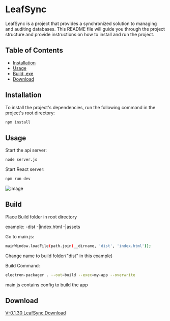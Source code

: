 # LeafSync

LeafSync is a project that provides a synchronized solution to managing and auditing databases. This README file will guide you through the project structure and provide instructions on how to install and run the project.

## Table of Contents

- [Installation](#installation)
- [Usage](#usage)
- [Build .exe](#build)
- [Download](#download)

## Installation

To install the project's dependencies, run the following command in the project's root directory:

```bash
npm install
```

## Usage

Start the api server:

```bash
node server.js
```

Start React server:

```bash
npm run dev
```
![image](https://i.ibb.co/R43nvCH/blob.png)

## Build

Place Build folder in root directory

example:
-dist
 -|index.html
 -|assets

Go to main.js:
```bash
mainWindow.loadFile(path.join(__dirname, 'dist', 'index.html'));
```
Change name to build folder("dist" in this example)

Build Command:
```bash
electron-packager . --out=build --exec=my-app --overwrite
```
main.js contains config to build the app

## Download
[V-0.1.30 LeafSync Download](https://github.com/ryzxxn/Leafsync/releases/download/stable/app-win32-x64.rar)
